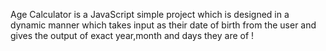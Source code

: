 Age Calculator is a JavaScript simple project which is designed in a dynamic manner which takes input as their date of birth from the user and gives the output of exact year,month and days they are of !
